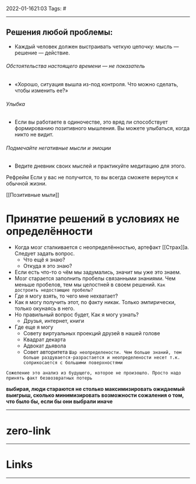 2022-01-1621:03
Tags: #

---
## Решения любой проблемы: 
- Каждый человек должен выстраивать четкую цепочку: мысль — решение — действие.

###### Обстоятельства настоящего времени — не показатель
- «Хорошо, ситуация вышла из-под контроля. Что можно сделать, чтобы изменить ее?»
###### Улыбка
- Если вы работаете в одиночестве, это вряд ли способствует формированию позитивного мышления. Вы можете улыбаться, когда никто не видит.

###### Подмечайте негативные мысли и эмоции
- Ведите дневник своих мыслей и практикуйте медитацию для этого.


Рефрейм Если у вас не получится, то вы всегда сможете вернутся к обычной жизни. 



[[Позитивные мыли]]

# Принятие решений в условиях не определённости
- Когда мозг сталкивается с неопределённостью, артефакт [[Страх]]а. Следует задать вопрос.
	- Что ещё я знаю?
	- Откуда я это знаю?
- Если есть что-то о чём мы задумались, значит мы уже это знаем.
- Мозг старается заполнить пробелы связанными знаниями. Чем меньше пробелов, тем мы целостней в своем решений.
`Как достроить недостающие пробелы?`
- Где я могу взять, то чего мне нехватает?
- Как я могу получить этот, по факту никак. Только эмпирически, только окунаясь в него.
- Но правильный вопрос будет, Как я могу узнать?
	- Друзья, интернет, книги
- Где еще я могу
	- Совету виртуальных проекций друзей в нашей голове
	- Квадрат декарта
	- Адвокат дьявола
	- Совет авторитета
`Шар неопределености. Чем больше знаний, тем больше раздувается-разрастается и неопределености несет т.к. соприкосается с большими поверхностями`

`Сожеление это анализ из будущего, которое не произошло. Просто надо принять факт безвозвратных потерь`

**выбирая, люди стараются не столько максимизировать ожидаемый выигрыш, сколько минимизировать возможности сожаления о том, что было бы, если бы они выбрали иначе**

---
# zero-link

---
# Links


---